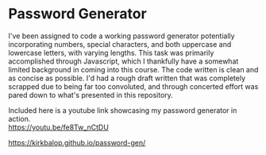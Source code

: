 <h1>Password Generator</h1>

I've been assigned to code a working password generator potentially incorporating numbers, special characters, and both uppercase and lowercase letters, with varying lengths. This task was primarily accomplished through Javascript, which I thankfully have a somewhat limited background in coming into this course. The code written is clean and as concise as possible. I'd had a rough draft written that was completely scrapped due to being far too convoluted, and through concerted effort was pared down to what's presented in this repository.

Included here is a youtube link showcasing my password generator in action.
<br>
https://youtu.be/fe8Tw_nCtDU

 https://kirkbalop.github.io/password-gen/


